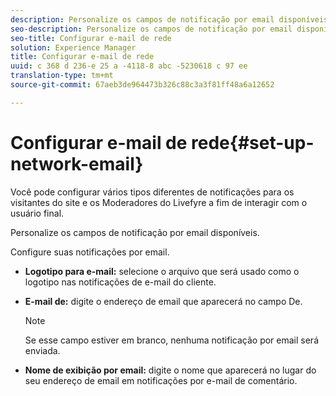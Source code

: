 ```yaml
---
description: Personalize os campos de notificação por email disponíveis.
seo-description: Personalize os campos de notificação por email disponíveis.
seo-title: Configurar e-mail de rede
solution: Experience Manager
title: Configurar e-mail de rede
uuid: c 368 d 236-e 25 a -4118-8 abc -5230618 c 97 ee
translation-type: tm+mt
source-git-commit: 67aeb3de964473b326c88c3a3f81ff48a6a12652

---
```



# Configurar e-mail de rede{#set-up-network-email}

Você pode configurar vários tipos diferentes de notificações para os visitantes do site e os Moderadores do Livefyre a fim de interagir com o usuário final.

Personalize os campos de notificação por email disponíveis.

Configure suas notificações por email.

* **Logotipo para e-mail:** selecione o arquivo que será usado como o logotipo nas notificações de e-mail do cliente.
* **E-mail de:** digite o endereço de email que aparecerá no campo De.

   >[!NOTE]
   >
   >Se esse campo estiver em branco, nenhuma notificação por email será enviada.

* **Nome de exibição por email:** digite o nome que aparecerá no lugar do seu endereço de email em notificações por e-mail de comentário.

